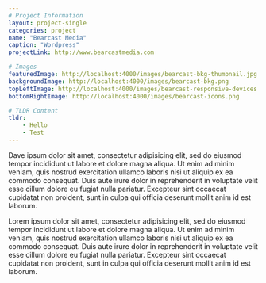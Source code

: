 ```yaml
---
# Project Information
layout: project-single
categories: project
name: "Bearcast Media"
caption: "Wordpress"
projectLink: http://www.bearcastmedia.com

# Images
featuredImage: http://localhost:4000/images/bearcast-bkg-thumbnail.jpg
backgroundImage: http://localhost:4000/images/bearcast-bkg.png
topLeftImage: http://localhost:4000/images/bearcast-responsive-devices.png
bottomRightImage: http://localhost:4000/images/bearcast-icons.png

# TLDR Content
tldr:
    - Hello
    - Test
---
```


Dave ipsum dolor sit amet, consectetur adipisicing elit, sed do eiusmod tempor incididunt ut labore et dolore magna aliqua. Ut enim ad minim veniam, quis nostrud exercitation ullamco laboris nisi ut aliquip ex ea commodo consequat. Duis aute irure dolor in reprehenderit in voluptate velit esse cillum dolore eu fugiat nulla pariatur. Excepteur sint occaecat cupidatat non proident, sunt in culpa qui officia deserunt mollit anim id est laborum.

Lorem ipsum dolor sit amet, consectetur adipisicing elit, sed do eiusmod tempor incididunt ut labore et dolore magna aliqua. Ut enim ad minim veniam, quis nostrud exercitation ullamco laboris nisi ut aliquip ex ea commodo consequat. Duis aute irure dolor in reprehenderit in voluptate velit esse cillum dolore eu fugiat nulla pariatur. Excepteur sint occaecat cupidatat non proident, sunt in culpa qui officia deserunt mollit anim id est laborum.
